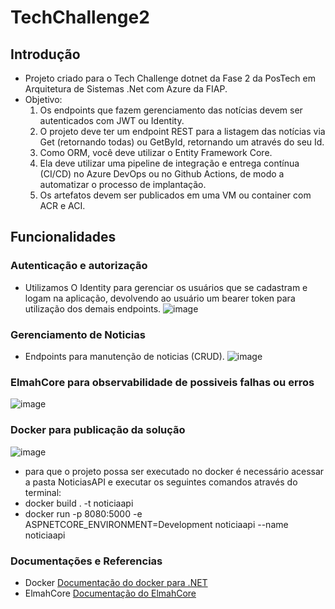 ﻿# TechChallenge2

## Introdução
- Projeto criado para o Tech Challenge dotnet da Fase 2 da PosTech em Arquitetura de Sistemas .Net com Azure da FIAP.
- Objetivo:
  1. Os endpoints que fazem gerenciamento das notícias devem ser autenticados com JWT ou Identity.
  2. O projeto deve ter um endpoint REST para a listagem das notícias via Get (retornando todas) ou GetById, retornando um através do seu Id.
  3. Como ORM, você deve utilizar o Entity Framework Core.
  4. Ela deve utilizar uma pipeline de integração e entrega contínua (CI/CD) no Azure DevOps ou no Github Actions, de modo a automatizar o processo de implantação.
  5. Os artefatos devem ser publicados em uma VM ou container com ACR e ACI.
  
## Funcionalidades

### Autenticação e autorização
- Utilizamos O Identity para gerenciar os usuários que se cadastram e logam na aplicação, devolvendo ao usuário um bearer token para utilização dos demais endpoints.
  ![image](https://github.com/JairJr/TechChallenge2/assets/29376086/0b5b3e85-68fe-48ed-8fc2-a710c59fbba4)

### Gerenciamento de Noticias
- Endpoints para manutenção de noticias (CRUD).
  ![image](https://github.com/JairJr/TechChallenge2/assets/29376086/3850f337-ceca-4cf5-85ba-f32a90fa946a)

### ElmahCore para observabilidade de possiveis falhas ou erros
  ![image](https://github.com/JairJr/TechChallenge2/assets/29376086/c9fa0bb7-c340-46ee-88df-b4716551f0fb)


### Docker para publicação da solução
  ![image](https://github.com/JairJr/TechChallenge2/assets/29376086/587c7802-0697-4090-8e0a-a83268e5f543)
- para que o projeto possa ser executado no docker é necessário acessar a pasta NoticiasAPI e executar os seguintes comandos através do terminal:
- docker build . -t noticiaapi
- docker run -p 8080:5000 -e ASPNETCORE_ENVIRONMENT=Development noticiaapi --name noticiaapi


### Documentações e Referencias 
- Docker [Documentação do docker para .NET](https://docs.docker.com/language/dotnet/build-images/)  
- ElmahCore [Documentação do ElmahCore](https://github.com/ElmahCore/ElmahCore)




